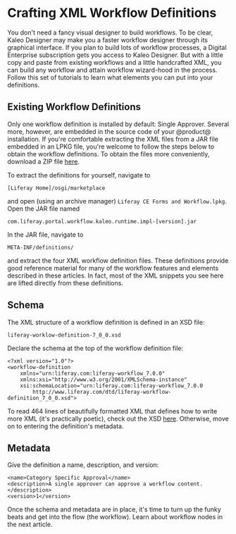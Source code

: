# Crafting XML Workflow Definitions [](id=crafting-xml-workflow-definitions)

You don't need a fancy visual designer to build workflows. To be clear, Kaleo
Designer may make you a faster workflow designer through its graphical
interface. If you plan to build lots of workflow processes, a Digital Enterprise
subscription gets you access to Kaleo Designer. But with a little copy and paste
from existing workflows and a little handcrafted XML, you can build any workflow
and attain workflow wizard-hood in the process. Follow this set of tutorials to
learn what elements you can put into your definitions.

## Existing Workflow Definitions [](id=existing-workflow-definitions)

Only one workflow definition is installed by default: Single Approver. Several
more, however, are embedded in the source code of your @product@ installation.
If you're comfortable extracting the XML files from a JAR file embedded in an
LPKG file, you're welcome to follow the steps below to obtain the workflow
definitions. To obtain the files more conveniently, download a ZIP file
[here](https://dev.liferay.com/documents/10184/1530512/Workflow+Definitions+Zip).

To extract the definitions for yourself, navigate to 

    [Liferay Home]/osgi/marketplace

and open (using an archive manager) `Liferay CE Forms and Workflow.lpkg`. Open
the JAR file named

    com.liferay.portal.workflow.kaleo.runtime.impl-[version].jar
 
In the JAR file, navigate to 

    META-INF/definitions/

and extract the four XML workflow definition files. These definitions provide
good reference material for many of the workflow features and elements described
in these articles. In fact, most of the XML snippets you see here are lifted
directly from these definitions.

## Schema [](id=schema)

The XML structure of a workflow definition is defined in an XSD file:

    liferay-worklow-definition-7_0_0.xsd

Declare the schema at the top of the workflow definition file:

    <?xml version="1.0"?>
    <workflow-definition
        xmlns="urn:liferay.com:liferay-workflow_7.0.0"
        xmlns:xsi="http://www.w3.org/2001/XMLSchema-instance" 
        xsi:schemaLocation="urn:liferay.com:liferay-workflow_7.0.0 
            http://www.liferay.com/dtd/liferay-workflow-definition_7_0_0.xsd">

To read 464 lines of beautifully formatted XML that defines how to write more
XML (it's practically poetic), check out the XSD
[here](https://www.liferay.com/dtd/liferay-workflow-definition_7_0_0.xsd).
Otherwise, move on to entering the definition's metadata.

## Metadata [](id=metadata)

Give the definition a name, description, and version:

    <name>Category Specific Approval</name>
    <description>A single approver can approve a workflow content.</description>
	<version>1</version>

Once the schema and metadata are in place, it's time to turn up the funky beats
and get into the flow (the workflow). Learn about workflow nodes in the next
article.
